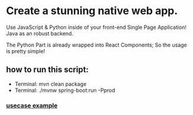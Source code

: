 # Create a stunning native web app.

Use JavaScript & Python inside of your front-end Single Page Application! Java as an robust backend.

The Python Part is already wrapped into React Components; So the usage is pretty simple!

## how to run this script:

- Terminal: mvn clean package
- Terminal: ./mvnw spring-boot:run -Pprod

### [usecase example](https://github.com/PatrykSitko/java-react-template-usecase-example)
